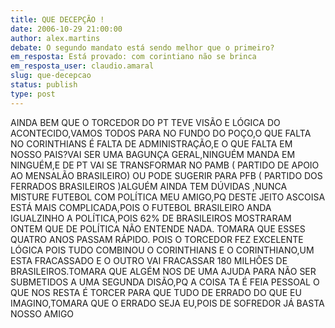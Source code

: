 ```yaml
---
title: QUE DECEPÇÃO !
date: 2006-10-29 21:00:00
author: alex.martins
debate: O segundo mandato está sendo melhor que o primeiro?
em_resposta: Está provado: com corintiano não se brinca
em_resposta_user: claudio.amaral
slug: que-decepcao
status: publish 
type: post
---
```


AINDA BEM QUE O TORCEDOR DO PT TEVE VISÃO E LÓGICA DO ACONTECIDO,VAMOS TODOS PARA NO FUNDO DO POÇO,O QUE FALTA NO CORINTHIANS É FALTA DE ADMINISTRAÇÃO,E O QUE FALTA EM NOSSO PAIS?VAI SER UMA BAGUNÇA GERAL,NINGUÉM MANDA EM NINGUÉM,E DE PT VAI SE TRANSFORMAR NO PAMB ( PARTIDO DE APOIO AO MENSALÃO BRASILEIRO) OU PODE SUGERIR PARA PFB ( PARTIDO DOS FERRADOS BRASILEIROS )ALGUÉM AINDA TEM DÚVIDAS ,NUNCA MISTURE FUTEBOL COM POLÍTICA MEU AMIGO,PQ DESTE JEITO ASCOISA ESTÁ MAIS COMPLICADA,POIS O FUTEBOL BRASILEIRO ANDA IGUALZINHO A POLÍTICA,POIS 62% DE BRASILEIROS MOSTRARAM ONTEM QUE DE POLÍTICA NÃO ENTENDE NADA. TOMARA QUE ESSES QUATRO ANOS PASSAM RÁPIDO. POIS O TORCEDOR FEZ EXCELENTE LÓGICA POIS TUDO COMBINOU O CORINTHIANS E O CORINTHIANO,UM ESTA FRACASSADO E O OUTRO VAI FRACASSAR 180 MILHÕES DE BRASILEIROS.TOMARA QUE ALGÉM NOS DE UMA AJUDA PARA NÃO SER SUBMETIDOS A UMA SEGUNDA DISÃO,PQ A COISA TA É FEIA PESSOAL O QUE NOS RESTA É TORCER PARA QUE TUDO DE ERRADO DO QUE EU IMAGINO,TOMARA QUE O ERRADO SEJA EU,POIS DE SOFREDOR JÁ BASTA NOSSO AMIGO
